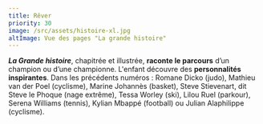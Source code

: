 ```yaml
---
title: Rêver
priority: 30
image: /src/assets/histoire-xl.jpg
altImage: Vue des pages "La grande histoire"
---
```


***La Grande histoire***, chapitrée et illustrée, **raconte le parcours** d’un champion ou d’une championne. L'enfant découvre des **personnalités inspirantes**. Dans les précédents numéros : Romane Dicko (judo), Mathieu van der Poel (cyclisme), Marine Johannès (basket), Steve Stievenart, dit Steve le Phoque (nage extrême), Tessa Worley (ski), Lilou Ruel (parkour), Serena Williams (tennis), Kylian Mbappé (football) ou Julian Alaphilippe (cyclisme).
